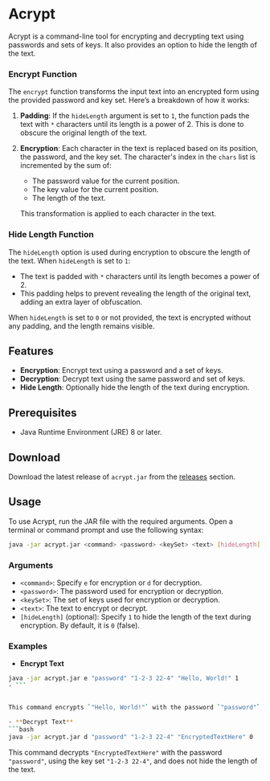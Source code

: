 # Acrypt

Acrypt is a command-line tool for encrypting and decrypting text using passwords and sets of keys. It also provides an option to hide the length of the text.


### Encrypt Function

The `encrypt` function transforms the input text into an encrypted form using the provided password and key set. Here’s a breakdown of how it works:

1. **Padding**: If the `hideLength` argument is set to `1`, the function pads the text with `*` characters until its length is a power of 2. This is done to obscure the original length of the text.
2. **Encryption**: Each character in the text is replaced based on its position, the password, and the key set. The character's index in the `chars` list is incremented by the sum of:
    - The password value for the current position.
    - The key value for the current position.
    - The length of the text.

   This transformation is applied to each character in the text.

### Hide Length Function

The `hideLength` option is used during encryption to obscure the length of the text. When `hideLength` is set to `1`:
- The text is padded with `*` characters until its length becomes a power of 2.
- This padding helps to prevent revealing the length of the original text, adding an extra layer of obfuscation.

When `hideLength` is set to `0` or not provided, the text is encrypted without any padding, and the length remains visible.



## Features

- **Encryption**: Encrypt text using a password and a set of keys.
- **Decryption**: Decrypt text using the same password and set of keys.
- **Hide Length**: Optionally hide the length of the text during encryption.

## Prerequisites

- Java Runtime Environment (JRE) 8 or later.

## Download

Download the latest release of `acrypt.jar` from the [releases](link-to-your-release) section.

## Usage

To use Acrypt, run the JAR file with the required arguments. Open a terminal or command prompt and use the following syntax:

```bash
java -jar acrypt.jar <command> <password> <keySet> <text> [hideLength]
```

### Arguments

- `<command>`: Specify `e` for encryption or `d` for decryption.
- `<password>`: The password used for encryption or decryption.
- `<keySet>`: The set of keys used for encryption or decryption.
- `<text>`: The text to encrypt or decrypt.
- `[hideLength]` (optional): Specify `1` to hide the length of the text during encryption. By default, it is `0` (false).

### Examples

- **Encrypt Text**
```bash
java -jar acrypt.jar e "password" "1-2-3 22-4" "Hello, World!" 1
- ```


This command encrypts `"Hello, World!"` with the password `"password"`, using the key set `"1-2-3 22-4"`, and hides the length of the text.

- **Decrypt Text**
```bash
java -jar acrypt.jar d "password" "1-2-3 22-4" "EncryptedTextHere" 0
```
This command decrypts `"EncryptedTextHere"` with the password `"password"`, using the key set `"1-2-3 22-4"`, and does not hide the length of the text.

